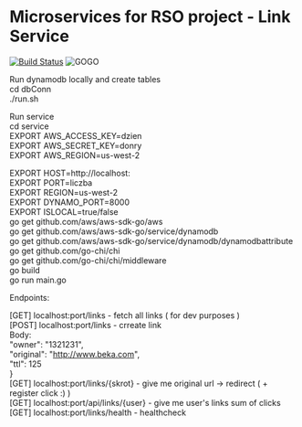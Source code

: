 # Microservices for RSO project - Link Service
[![Build Status](https://travis-ci.com/math-men/RSO_LinkService.svg?branch=master)](https://travis-ci.com/math-men/RSO_LinkService)
![GOGO](https://ih0.redbubble.net/image.520470450.9907/flat,550x550,075,f.u4.jpg)


Run dynamodb locally and create tables<br/>
cd dbConn <br/>
./run.sh <br/>

Run service <br/>
cd service <br/>
EXPORT AWS_ACCESS_KEY=dzien <br/>
EXPORT AWS_SECRET_KEY=donry <br/>
EXPORT AWS_REGION=us-west-2 <br/>

EXPORT HOST=http://localhost: <br/>
EXPORT PORT=liczba <br/>
EXPORT REGION=us-west-2 <br/>
EXPORT DYNAMO_PORT=8000 <br/>
EXPORT ISLOCAL=true/false <br/>
go get github.com/aws/aws-sdk-go/aws <br/>
go get github.com/aws/aws-sdk-go/service/dynamodb <br/>
go get github.com/aws/aws-sdk-go/service/dynamodb/dynamodbattribute <br/>
go get github.com/go-chi/chi <br/>
go get github.com/go-chi/chi/middleware <br/>
go build <br/>
go run main.go <br/>

Endpoints:

[GET] localhost:port/links - fetch all links ( for dev purposes ) <br/>
[POST] localhost:port/links - crreate link <br/>
Body: <br/>
	"owner": "1321231", <br/>
	"original": "http://www.beka.com", <br/>
	"ttl": 125 <br/>
} <br/>
[GET] localhost:port/links/{skrot} - give me original url -> redirect ( + register click :) ) <br/>
[GET] localhost:port/api/links/{user} - give me user's links sum of clicks <br/>
[GET] localhost:port/links/health - healthcheck
